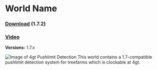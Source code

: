 # World Name
### [Download](htts://github.com/Pineapplecake/minecraft-files/raw/master/worlds/4gt_Pushlimit_Detection/4gt_Pushlimit_Detection.zip) (1.7.2)
### [Video](https://youtu.be/dQw4w9WgXcQ)
**Versions:** 1.7.x

![Image of 4gt Pushlimit Detection](https://github.com/Pineapplecake/minecraft-files/raw/master/worlds/4gt_Pushlimit_Detection/4gt_Pushlimit_Detection.png)
This world contains a 1.7-compatible pushlimit detection system for treefarms which is clockable at 4gt.
